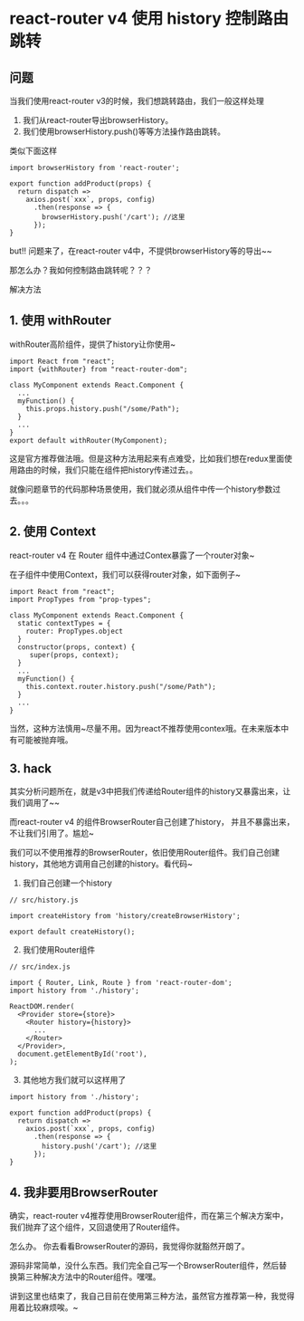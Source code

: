 # react-router v4 使用 history 控制路由跳转
## 问题
当我们使用react-router v3的时候，我们想跳转路由，我们一般这样处理
1. 我们从react-router导出browserHistory。
2. 我们使用browserHistory.push()等等方法操作路由跳转。

类似下面这样

```
import browserHistory from 'react-router';

export function addProduct(props) {
  return dispatch =>
    axios.post(`xxx`, props, config)
      .then(response => {
        browserHistory.push('/cart'); //这里
      });
}
```
but!! 问题来了，在react-router v4中，不提供browserHistory等的导出~~

那怎么办？我如何控制路由跳转呢？？？

解决方法
## 1. 使用 withRouter
withRouter高阶组件，提供了history让你使用~
```
import React from "react";
import {withRouter} from "react-router-dom";

class MyComponent extends React.Component {
  ...
  myFunction() {
    this.props.history.push("/some/Path");
  }
  ...
}
export default withRouter(MyComponent);
```
这是官方推荐做法哦。但是这种方法用起来有点难受，比如我们想在redux里面使用路由的时候，我们只能在组件把history传递过去。。

就像问题章节的代码那种场景使用，我们就必须从组件中传一个history参数过去。。。

## 2. 使用 Context
react-router v4 在 Router 组件中通过Contex暴露了一个router对象~

在子组件中使用Context，我们可以获得router对象，如下面例子~
```
import React from "react";
import PropTypes from "prop-types";

class MyComponent extends React.Component {
  static contextTypes = {
    router: PropTypes.object
  }
  constructor(props, context) {
     super(props, context);
  }
  ...
  myFunction() {
    this.context.router.history.push("/some/Path");
  }
  ...
}
```
当然，这种方法慎用~尽量不用。因为react不推荐使用contex哦。在未来版本中有可能被抛弃哦。

## 3. hack
其实分析问题所在，就是v3中把我们传递给Router组件的history又暴露出来，让我们调用了~~

而react-router v4 的组件BrowserRouter自己创建了history，
并且不暴露出来，不让我们引用了。尴尬~

我们可以不使用推荐的BrowserRouter，依旧使用Router组件。我们自己创建history，其他地方调用自己创建的history。看代码~

1. 我们自己创建一个history
```
// src/history.js

import createHistory from 'history/createBrowserHistory';

export default createHistory();
```
2. 我们使用Router组件
```
// src/index.js

import { Router, Link, Route } from 'react-router-dom';
import history from './history';

ReactDOM.render(
  <Provider store={store}>
    <Router history={history}>
      ...
    </Router>
  </Provider>,
  document.getElementById('root'),
);
```
3. 其他地方我们就可以这样用了
```
import history from './history';

export function addProduct(props) {
  return dispatch =>
    axios.post(`xxx`, props, config)
      .then(response => {
        history.push('/cart'); //这里
      });
}
```
## 4. 我非要用BrowserRouter
确实，react-router v4推荐使用BrowserRouter组件，而在第三个解决方案中，我们抛弃了这个组件，又回退使用了Router组件。

怎么办。 你去看看BrowserRouter的源码，我觉得你就豁然开朗了。

源码非常简单，没什么东西。我们完全自己写一个BrowserRouter组件，然后替换第三种解决方法中的Router组件。嘿嘿。

讲到这里也结束了，我自己目前在使用第三种方法，虽然官方推荐第一种，我觉得用着比较麻烦唉。~
